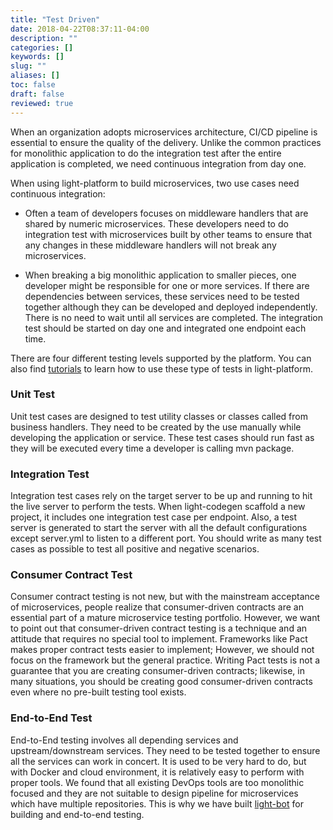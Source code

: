 ```yaml
---
title: "Test Driven"
date: 2018-04-22T08:37:11-04:00
description: ""
categories: []
keywords: []
slug: ""
aliases: []
toc: false
draft: false
reviewed: true
---
```


When an organization adopts microservices architecture, CI/CD pipeline is essential to ensure the quality of the delivery. Unlike the common practices for monolithic application to do the integration test after the entire application is completed, we need continuous integration from day one. 

When using light-platform to build microservices, two use cases need continuous integration: 

* Often a team of developers focuses on middleware handlers that are shared by numeric microservices. These developers need to do integration test with microservices built by other teams to ensure that any changes in these middleware handlers will not break any microservices. 

* When breaking a big monolithic application to smaller pieces, one developer might be responsible for one or more services. If there are dependencies between services, these services need to be tested together although they can be developed and deployed independently. There is no need to wait until all services are completed. The integration test should be started on day one and integrated one endpoint each time.

There are four different testing levels supported by the platform. You can also find [tutorials][] to learn how to use these type of tests in light-platform. 
 

### Unit Test

Unit test cases are designed to test utility classes or classes called from business handlers. They need to be created by the use manually while developing the application or service. These test cases should run fast as they will be executed every time a developer is calling mvn package. 

### Integration Test

Integration test cases rely on the target server to be up and running to hit the live server to perform the tests. When light-codegen scaffold a new project, it includes one integration test case per endpoint. Also, a test server is generated to start the server with all the default configurations except server.yml to listen to a different port.  You should write as many test cases as possible to test all positive and negative scenarios. 

### Consumer Contract Test

Consumer contract testing is not new, but with the mainstream acceptance of microservices, people realize that consumer-driven contracts are an essential part of a mature microservice testing portfolio. However, we want to point out that consumer-driven contract testing is a technique and an attitude that requires no special tool to implement. Frameworks like Pact makes proper contract tests easier to implement; However, we should not focus on the framework but the general practice. Writing Pact tests is not a guarantee that you are creating consumer-driven contracts; likewise, in many situations, you should be creating good consumer-driven contracts even where no pre-built testing tool exists.

### End-to-End Test

End-to-End testing involves all depending services and upstream/downstream services. They need to be tested together to ensure all the services can work in concert. It is used to be very hard to do, but with Docker and cloud environment, it is relatively easy to perform with proper tools. We found that all existing DevOps tools are too monolithic focused and they are not suitable to design pipeline for microservices which have multiple repositories. This is why we have built [light-bot][] for building and end-to-end testing. 


[light-bot]: /tool/light-bot/
[tutorials]: /tutorial/common/test/